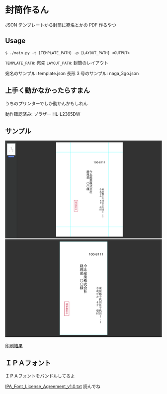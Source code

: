 # 封筒作るん

JSON テンプレートから封筒に宛名とかの PDF 作るやつ

## Usage

```shell
$ ./main.py -t [TEMPLATE_PATH] -p [LAYOUT_PATH] <OUTPUT>
```

`TEMPLATE_PATH`: 宛先
`LAYOUT_PATH`: 封筒のレイアウト

宛名のサンプル: template.json
長形 3 号のサンプル: naga_3go.json

## 上手く動かなかったらすまん

うちのプリンターでしか動かんかもしれん

動作確認済み: ブラザー HL-L2365DW

## サンプル

![A4モード](./docs/sample_pdf_ss_a4.png)
![ネイティブモード](./docs/sample_pdf_ss_native.png)

[印刷結果](./docs/print_sample.pdf)

## ＩＰＡフォント

ＩＰＡフォントをバンドルしてるよ

[IPA_Font_License_Agreement_v1.0.txt](./fonts/IPA_Font_License_Agreement_v1.0.txt) 読んでね
